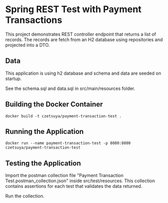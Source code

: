 # Spring REST Test with Payment Transactions

This project demonstrates REST controller endpoint that returns a list of records. The records are fetch from an H2 
database using repositories and projected into a DTO.

## Data

This application is using h2 database and schema and data are seeded on startup.

See the schema.sql and data.sql in src/main/resources folder.

## Building the Docker Container

```shell
docker build -t czetsuya/payment-transaction-test .
```

## Running the Application

```shell
docker run --name payment-transaction-test -p 8080:8080 czetsuya/payment-transaction-test
```

## Testing the Application

Import the postman collection file "Payment Transaction Test.postman_collection.json" inside src/test/resources. This
collection contains assertions for each test that validates the data returned.

Run the collection.